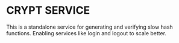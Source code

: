 # CRYPT SERVICE
This is a standalone service for generating and verifying slow hash functions. Enabling services like login and logout to scale better.
